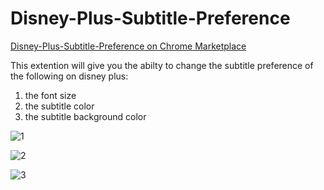 ﻿# Disney-Plus-Subtitle-Preference
 [Disney-Plus-Subtitle-Preference on Chrome Marketplace](https://chrome.google.com/webstore/detail/disney-plus-subtitle-pref/ebggolcigohbpkbiphhblijpcagnmahn?hl=ar)

This extention will give you the abilty to change the subtitle preference of the following on disney plus: 

1. the font size 
2. the subtitle color
3. the subtitle background color  

![1](https://user-images.githubusercontent.com/48868579/173608556-bca2cbe6-36c0-415d-8acd-0ab7fa1b2c19.png)

![2](https://user-images.githubusercontent.com/48868579/173608567-b875c224-8f68-4460-a7a3-e0ff4a29f057.png)

![3](https://user-images.githubusercontent.com/48868579/173608574-9fb3bbc4-e031-4db8-a0e1-12d4a763f5e0.png)
